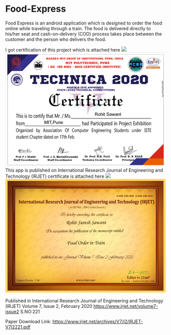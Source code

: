 # Food-Express
Food Express is an android application which is designed to order the food online while traveling through a train. The food is delivered directly to his/her seat and cash-on-delivery (COD) process takes place between the customer and the person who delivers the food.

I got certification of this project which is attached here <img width="20" src="https://github.com/sawantrohit144/Portfolio/blob/main/hand-down-solid.png"><br>
<img alt="Certificate" width="600" src="https://github.com/sawantrohit144/Food-Express/blob/main/Certificate%20Project%20Exhibition.PNG">
<br>
This app is published on International Research Journal of Engineering and Technology (IRJET) certificate is attached here <img width="20" src="https://github.com/sawantrohit144/Portfolio/blob/main/hand-down-solid.png"><img alt="Certificate" width="600" src="https://github.com/sawantrohit144/Food-Express/blob/main/IRJET-Rohit%20Suresh%20Sawant.jpg">

Published in International Research Journal of Engineering and Technology (IRJET) Volume 7, Issue 2, February 2020 https://www.irjet.net/volume7-issue2 S.NO:221

Paper Download Link: https://www.irjet.net/archives/V7/i2/IRJET-V7I2221.pdf
